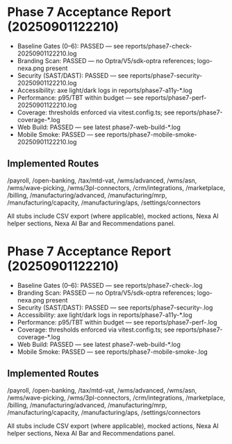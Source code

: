 # Phase 7 Acceptance Report (20250901122210)

- Baseline Gates (0–6): PASSED — see reports/phase7-check-20250901122210.log
- Branding Scan: PASSED — no Optra/V5/sdk-optra references; logo-nexa.png present
- Security (SAST/DAST): PASSED — see reports/phase7-security-20250901122210.log
- Accessibility: axe light/dark logs in reports/phase7-a11y-*.log
- Performance: p95/TBT within budget — see reports/phase7-perf-20250901122210.log
- Coverage: thresholds enforced via vitest.config.ts; see reports/phase7-coverage-*.log
- Web Build: PASSED — see latest phase7-web-build-*.log
- Mobile Smoke: PASSED — see reports/phase7-mobile-smoke-20250901122210.log

## Implemented Routes
/payroll, /open-banking, /tax/mtd-vat, /wms/advanced, /wms/asn, /wms/wave-picking, /wms/3pl-connectors, /crm/integrations, /marketplace, /billing, /manufacturing/advanced, /manufacturing/mrp, /manufacturing/capacity, /manufacturing/aps, /settings/connectors

All stubs include CSV export (where applicable), mocked actions, Nexa AI helper sections, Nexa AI Bar and Recommendations panel.
# Phase 7 Acceptance Report (20250901122210)

- Baseline Gates (0–6): PASSED — see reports/phase7-check-.log
- Branding Scan: PASSED — no Optra/V5/sdk-optra references; logo-nexa.png present
- Security (SAST/DAST): PASSED — see reports/phase7-security-.log
- Accessibility: axe light/dark logs in reports/phase7-a11y-*.log
- Performance: p95/TBT within budget — see reports/phase7-perf-.log
- Coverage: thresholds enforced via vitest.config.ts; see reports/phase7-coverage-*.log
- Web Build: PASSED — see latest phase7-web-build-*.log
- Mobile Smoke: PASSED — see reports/phase7-mobile-smoke-.log

## Implemented Routes
/payroll, /open-banking, /tax/mtd-vat, /wms/advanced, /wms/asn, /wms/wave-picking, /wms/3pl-connectors, /crm/integrations, /marketplace, /billing, /manufacturing/advanced, /manufacturing/mrp, /manufacturing/capacity, /manufacturing/aps, /settings/connectors

All stubs include CSV export (where applicable), mocked actions, Nexa AI helper sections, Nexa AI Bar and Recommendations panel.
